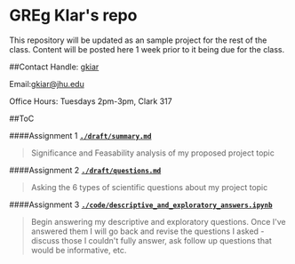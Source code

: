 # GREg KIar's repo
This repository will be updated as an sample project for the rest of the class. Content will be posted here 1 week prior to it being due for the class.

##Contact
Handle: [gkiar](http://github.com/gkiar)

Email:[gkiar@jhu.edu](mailto:gkiar@jhu.edu)

Office Hours: Tuesdays 2pm-3pm, Clark 317

##ToC

####Assignment 1
[**``./draft/summary.md``**](./draft/summary.md)
  > Significance and Feasability analysis of my proposed project topic

####Assignment 2
[**``./draft/questions.md``**](./draft/questions.md)
  > Asking the 6 types of scientific questions about my project topic

####Assignment 3
[**``./code/descriptive_and_exploratory_answers.ipynb``**](./code/descriptive_and_exploratory_answers.ipynb)
  > Begin answering my descriptive and exploratory questions. Once I've answered them I will go back and revise the questions I asked - discuss those I couldn't fully answer, ask follow up questions that would be informative, etc.
